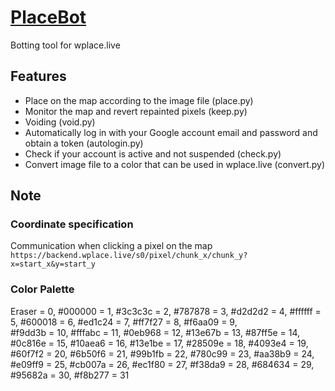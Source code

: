 # [PlaceBot](https://discord.gg/romeda)
Botting tool for wplace.live
## Features
- Place on the map according to the image file (place.py)
- Monitor the map and revert repainted pixels (keep.py)
- Voiding (void.py)
- Automatically log in with your Google account email and password and obtain a token (autologin.py)
- Check if your account is active and not suspended (check.py)
- Convert image file to a color that can be used in wplace.live (convert.py)
## Note
### Coordinate specification
Communication when clicking a pixel on the map  
```https://backend.wplace.live/s0/pixel/chunk_x/chunk_y?x=start_x&y=start_y```
### Color Palette
Eraser = 0, #000000 = 1, #3c3c3c = 2, #787878 = 3, #d2d2d2 = 4, #ffffff = 5, #600018 = 6, #ed1c24 = 7, #ff7f27 = 8, #f6aa09 = 9,  
#f9dd3b = 10, #fffabc = 11, #0eb968 = 12, #13e67b = 13, #87ff5e = 14, #0c816e = 15, #10aea6 = 16, #13e1be = 17, #28509e = 18, #4093e4 = 19,  
#60f7f2 = 20, #6b50f6 = 21, #99b1fb = 22, #780c99 = 23, #aa38b9 = 24, #e09ff9 = 25, #cb007a = 26, #ec1f80 = 27, #f38da9 = 28, #684634 = 29,  
#95682a = 30, #f8b277 = 31
